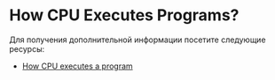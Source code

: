 # How CPU Executes Programs?

Для получения дополнительной информации посетите следующие ресурсы:

- [How CPU executes a program](https://www.youtube.com/watch?v=XM4lGflQFvA)
